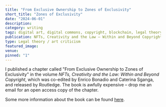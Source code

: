 ```yaml
---
title: "From Exclusive Ownership to Zones of Exclusivity"
short_title: "Zones of Exclusivity"
date: "2024-06-01"
description:
category: writing
tagz: digital art, digital commons, copyright, blockchain, legal theory
publication: NFTs, Creativity and the Law – Within and Beyond Copyright
type: Legal theory / art criticism
featured_image:
venue:
pinned: "1"
---
```


I published a chapter called "From Exclusive Ownership to Zones of Exclusivity" in the volume _NFTs, Creativity and the Law: Within and Beyond Copyright_, which was co-edited by Enrico Bonadio and Caterina Sganga, and released by Routledge. The book is awfully expensive – drop me an email for an open access copy of the chapter.

Some more information about the book can be found [here](https://shorturl.at/Lecd6).
